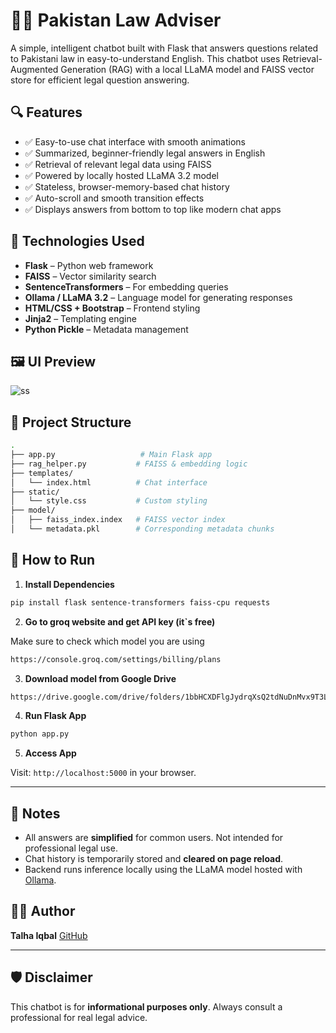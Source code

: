 
# 🧑‍⚖️ Pakistan Law Adviser

A simple, intelligent chatbot built with Flask that answers questions related to Pakistani law in easy-to-understand English. This chatbot uses Retrieval-Augmented Generation (RAG) with a local LLaMA model and FAISS vector store for efficient legal question answering.

## 🔍 Features

- ✅ Easy-to-use chat interface with smooth animations
- ✅ Summarized, beginner-friendly legal answers in English
- ✅ Retrieval of relevant legal data using FAISS
- ✅ Powered by locally hosted LLaMA 3.2 model
- ✅ Stateless, browser-memory-based chat history
- ✅ Auto-scroll and smooth transition effects
- ✅ Displays answers from bottom to top like modern chat apps

## 🧰 Technologies Used

- **Flask** – Python web framework
- **FAISS** – Vector similarity search
- **SentenceTransformers** – For embedding queries
- **Ollama / LLaMA 3.2** – Language model for generating responses
- **HTML/CSS + Bootstrap** – Frontend styling
- **Jinja2** – Templating engine
- **Python Pickle** – Metadata management

## 🖼️ UI Preview

![ss](https://github.com/user-attachments/assets/9029e2b8-d689-4dec-a8e5-3157f0ee4ea0)


## 📁 Project Structure

```bash
.
├── app.py                   # Main Flask app
├── rag_helper.py           # FAISS & embedding logic
├── templates/
│   └── index.html          # Chat interface
├── static/
│   └── style.css           # Custom styling
├── model/
│   ├── faiss_index.index   # FAISS vector index
│   └── metadata.pkl        # Corresponding metadata chunks
````

## 🚀 How to Run

1. **Install Dependencies**

```bash
pip install flask sentence-transformers faiss-cpu requests
```

2. **Go to groq website and get API key (it`s free)**

Make sure to check which model you are using 

```bash
https://console.groq.com/settings/billing/plans
```
3. **Download model from Google Drive**

```bash
https://drive.google.com/drive/folders/1bbHCXDFlgJydrqXsQ2tdNuDnMvx9T3Lf?usp=sharing
```

4. **Run Flask App**

```bash
python app.py
```

5. **Access App**

Visit: `http://localhost:5000` in your browser.

---

## 📝 Notes

* All answers are **simplified** for common users. Not intended for professional legal use.
* Chat history is temporarily stored and **cleared on page reload**.
* Backend runs inference locally using the LLaMA model hosted with [Ollama](https://ollama.com).

## 👨‍💻 Author

**Talha Iqbal**
[GitHub](https://github.com/talha828)

---

## 🛡️ Disclaimer

This chatbot is for **informational purposes only**. Always consult a professional for real legal advice.
